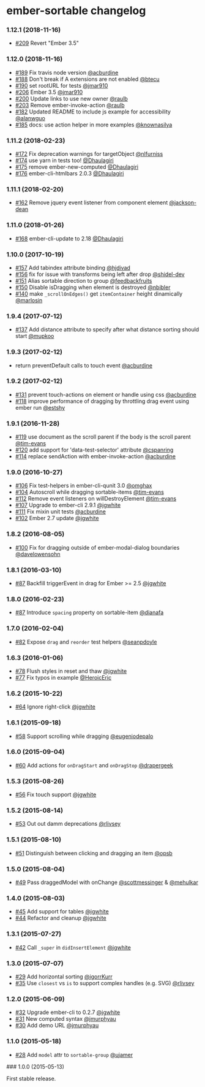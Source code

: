 # ember-sortable changelog

### 1.12.1 (2018-11-16)

- [#209](https://github.com/heroku/ember-sortable/pull/209) Revert "Ember 3.5"

### 1.12.0 (2018-11-16)

- [#189](https://github.com/heroku/ember-sortable/pull/189) Fix travis node version [@acburdine](https://github.com/acburdine)
- [#188](https://github.com/heroku/ember-sortable/pull/188) Don't break if A extensions are not enabled [@btecu](https://github.com/btecu)
- [#190](https://github.com/heroku/ember-sortable/pull/190) set rootURL for tests [@jmar910](https://github.com/jmar910)
- [#206](https://github.com/heroku/ember-sortable/pull/206) Ember 3.5 [@jmar910](https://github.com/jmar910)
- [#200](https://github.com/heroku/ember-sortable/pull/200) Update links to use new owner [@raulb](https://github.com/raulb)
- [#203](https://github.com/heroku/ember-sortable/pull/203) Remove ember-invoke-action [@raulb](https://github.com/raulb)
- [#182](https://github.com/heroku/ember-sortable/pull/182) Updated README to include js example for accessibility [@alanwguo](https://github.com/alanwguo)
- [#185](https://github.com/heroku/ember-sortable/pull/185) docs: use action helper in more examples [@knownasilya](https://github.com/knownasilya)

### 1.11.2 (2018-02-23)

- [#172](https://github.com/jgwhite/ember-sortable/pull/172) Fix deprecation warnings for targetObject [@nlfurniss](https://github.com/nlfurniss)
- [#174](https://github.com/jgwhite/ember-sortable/pull/174) use yarn in tests too! [@Dhaulagiri](https://github.com/Dhaulagiri)
- [#175](https://github.com/jgwhite/ember-sortable/pull/175) remove ember-new-computed [@Dhaulagiri](https://github.com/Dhaulagiri)
- [#176](https://github.com/jgwhite/ember-sortable/pull/176) ember-cli-htmlbars 2.0.3 [@Dhaulagiri](https://github.com/Dhaulagiri)

### 1.11.1 (2018-02-20)

- [#162](https://github.com/jgwhite/ember-sortable/pull/162) Remove jquery event listener from component element [@jackson-dean](https://github.com/jackson-dean)

### 1.11.0 (2018-01-26)

- [#168](https://github.com/jgwhite/ember-sortable/pull/168) ember-cli-update to 2.18 [@Dhaulagiri](https://github.com/Dhaulagiri)

### 1.10.0 (2017-10-19)

- [#157](https://github.com/jgwhite/ember-sortable/pull/157) Add tabindex attribute binding [@hjdivad](https://github.com/hjdivad)
- [#156](https://github.com/jgwhite/ember-sortable/pull/156) fix for issue with transforms being left after drop [@shidel-dev](https://github.com/shidel-dev)
- [#151](https://github.com/jgwhite/ember-sortable/pull/151) Alias sortable direction to group [@feedbackfruits](https://github.com/feedbackfruits)
- [#150](https://github.com/jgwhite/ember-sortable/pull/150) Disable isDragging when element is destroyed [@nbibler](https://github.com/nbibler)
- [#140](https://github.com/jgwhite/ember-sortable/pull/140) make `_scrollOnEdges()` get `itemContainer` height dinamically [@marlosin](https://github.com/marlosin)

### 1.9.4 (2017-07-12)

- [#137](https://github.com/jgwhite/ember-sortable/pull/137) Add distance attribute to specify after what distance sorting should start [@mupkoo](https://github.com/mupkoo)

### 1.9.3 (2017-02-12)

- return preventDefault calls to touch event [@acburdine](https://github.com/acburdine)

### 1.9.2 (2017-02-12)

- [#131](https://github.com/jgwhite/ember-sortable/pull/131) prevent touch-actions on element or handle using css [@acburdine](https://github.com/acburdine)
- [#118](https://github.com/jgwhite/ember-sortable/pull/118) improve performance of dragging by throttling drag event using ember run [@estshy](https://github.com/estshy)

### 1.9.1 (2016-11-28)

- [#119](https://github.com/jgwhite/ember-sortable/pull/119) use document as the scroll parent if the body is the scroll parent [@tim-evans](https://github.com/tim-evans)
- [#120](https://github.com/jgwhite/ember-sortable/pull/120) add support for 'data-test-selector' attribute [@cspanring](https://github.com/cspanring)
- [#114](https://github.com/jgwhite/ember-sortable/pull/114) replace sendAction with ember-invoke-action [@acburdine](https://github.com/acburdine)

### 1.9.0 (2016-10-27)

- [#106](https://github.com/jgwhite/ember-sortable/pull/106) Fix test-helpers in ember-cli-qunit 3.0 [@omghax](https://github.com/omghax)
- [#104](https://github.com/jgwhite/ember-sortable/pull/104) Autoscroll while dragging sortable-items [@tim-evans](https://github.com/tim-evans)
- [#112](https://github.com/jgwhite/ember-sortable/pull/112) Remove event listeners on willDestroyElement [@tim-evans](https://github.com/tim-evans)
- [#107](https://github.com/jgwhite/ember-sortable/pull/107) Upgrade to ember-cli 2.9.1 [@jgwhite](https://github.com/jgwhite)
- [#111](https://github.com/jgwhite/ember-sortable/pull/111) Fix mixin unit tests [@acburdine](https://github.com/acburdine)
- [#102](https://github.com/jgwhite/ember-sortable/pull/102) Ember 2.7 update [@jgwhite](https://github.com/jgwhite)

### 1.8.2 (2016-08-05)

- [#100](https://github.com/jgwhite/ember-sortable/pull/100) Fix for dragging outside of ember-modal-dialog boundaries [@davelowensohn](https://github.com/davelowensohn)

### 1.8.1 (2016-03-10)

- [#87](https://github.com/jgwhite/ember-sortable/pull/90) Backfill triggerEvent in drag for Ember >= 2.5 [@jgwhite](https://github.com/jgwhite)

### 1.8.0 (2016-02-23)

- [#87](https://github.com/jgwhite/ember-sortable/pull/87) Introduce `spacing` property on sortable-item [@dianafa](https://github.com/dianafa)

### 1.7.0 (2016-02-04)

- [#82](https://github.com/jgwhite/ember-sortable/pull/82) Expose `drag` and `reorder` test helpers [@seanpdoyle](https://github.com/seanpdoyle)

### 1.6.3 (2016-01-06)

- [#78](https://github.com/jgwhite/ember-sortable/pull/78) Flush styles in reset and thaw [@jgwhite](https://github.com/jgwhite)
- [#77](https://github.com/jgwhite/ember-sortable/pull/77) Fix typos in example [@HeroicEric](https://github.com/HeroicEric)

### 1.6.2 (2015-10-22)

- [#64](https://github.com/jgwhite/ember-sortable/pull/64) Ignore right-click [@jgwhite](https://github.com/jgwhite)

### 1.6.1 (2015-09-18)

- [#58](https://github.com/jgwhite/ember-sortable/pull/58) Support scrolling while dragging [@eugeniodepalo](https://github.com/eugeniodepalo)

### 1.6.0 (2015-09-04)

- [#60](https://github.com/jgwhite/ember-sortable/pull/60) Add actions for `onDragStart` and `onDragStop` [@drapergeek](https://github.com/drapergeek)

### 1.5.3 (2015-08-26)

- [#56](https://github.com/jgwhite/ember-sortable/pull/56) Fix touch support [@jgwhite](https://github.com/jgwhite)

### 1.5.2 (2015-08-14)

- [#53](https://github.com/jgwhite/ember-sortable/pull/53) Out out damm deprecations [@rlivsey](https://github.com/rlivsey)

### 1.5.1 (2015-08-10)

- [#51](https://github.com/jgwhite/ember-sortable/pull/51) Distinguish between clicking and dragging an item [@opsb](https://github.com/opsb)

### 1.5.0 (2015-08-04)

- [#49](https://github.com/jgwhite/ember-sortable/pull/49) Pass draggedModel with onChange [@scottmessinger](https://github.com/scottmessinger) & [@mehulkar](https://github.com/mehulkar)

### 1.4.0 (2015-08-03)

- [#45](https://github.com/jgwhite/ember-sortable/pull/44) Add support for tables [@jgwhite](https://github.com/jgwhite)
- [#44](https://github.com/jgwhite/ember-sortable/pull/44) Refactor and cleanup [@jgwhite](https://github.com/jgwhite)

### 1.3.1 (2015-07-27)

- [#42](https://github.com/jgwhite/ember-sortable/pull/42) Call `_super` in `didInsertElement` [@jgwhite](https://github.com/jgwhite)

### 1.3.0 (2015-07-07)

- [#29](https://github.com/jgwhite/ember-sortable/pull/29) Add horizontal sorting [@igorrKurr](https://github.com/igorrKurr)
- [#35](https://github.com/jgwhite/ember-sortable/pull/35) Use `closest` vs `is` to support complex handles (e.g. SVG) [@rlivsey](https://github.com/rlivsey)

### 1.2.0 (2015-06-09)

- [#32](https://github.com/jgwhite/ember-sortable/pull/32) Upgrade ember-cli to 0.2.7 [@jgwhite](https://github.com/jgwhite)
- [#31](https://github.com/jgwhite/ember-sortable/pull/31) New computed syntax [@jmurphyau](https://github.com/jmurphyau)
- [#30](https://github.com/jgwhite/ember-sortable/pull/30) Add demo URL [@jmurphyau](https://github.com/jmurphyau)

### 1.1.0 (2015-05-18)

- [#28](https://github.com/jgwhite/ember-sortable/pull/28) Add `model` attr to `sortable-group` [@ujamer](https://github.com/ujamer)

### 1.0.0 (2015-05-13)

First stable release.
